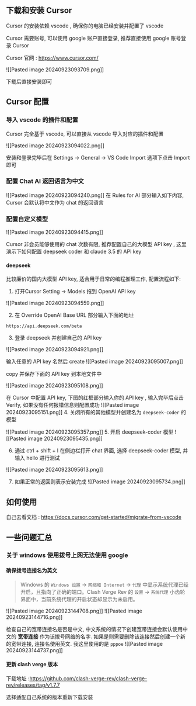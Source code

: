 
## 下载和安装 Cursor

Cursor 的安装依赖 vscode , 确保你的电脑已经安装并配置了 vscode

Cursor 需要账号, 可以使用 google 账户直接登录, 推荐直接使用 google 账号登录 Cursor 

Cursor 官网 : https://www.cursor.com/

![[Pasted image 20240923093709.png]]

下载后直接安装即可

## Cursor 配置

### 导入 vscode 的插件和配置

Cursor 完全基于 vscode, 可以直接从 vscode 导入对应的插件和配置

![[Pasted image 20240923094022.png]]

安装和登录完毕后在 Settings -> General -> VS Code Import 选项下点击 Import 即可

### 配置 Chat AI 返回语言为中文

 ![[Pasted image 20240923094240.png]]
在 Rules for AI 部分输入如下内容, Cursor 会默认将中文作为 chat 的返回语言

### 配置自定义模型 

![[Pasted image 20240923094415.png]]

Cursor 非会员能够使用的 chat 次数有限, 推荐配置自己的大模型 API key , 这里演示下如何配置 deepseek coder 和 claude 3.5 的 API key

#### deepseek

比较廉价的国内大模型 API key, 适合用于日常的编程推理工作, 配置流程如下:

1.  打开Cursor Setting -> Models 拖到 OpenAI API key

![[Pasted image 20240923094559.png]]

2. 在 Override OpenAI Base URL 部分输入下面的地址
```
https://api.deepseek.com/beta
```

3. 登录 deepseek 并创建自己的 API key

![[Pasted image 20240923094921.png]]

输入任意的 API key 名然后 create
![[Pasted image 20240923095007.png]]

copy 并保存下面的 API key 到本地文件中

![[Pasted image 20240923095108.png]]

在 Cursor 中配置 API key, 下图的红框部分输入你的 API key , 输入完毕后点击 Verify, 如果没有任何报错信息则配置成功
![[Pasted image 20240923095151.png]]
4. 关闭所有的其他模型并创建名为 `deepseek-coder` 的模型

![[Pasted image 20240923095357.png]]
5. 开启 deepseek-coder 模型
![[Pasted image 20240923095435.png]]

6. 通过 ctrl + shift + l 在侧边栏打开 chat 界面, 选择 deepseek-coder 模型, 并输入 hello 进行测试

![[Pasted image 20240923095613.png]]

7. 如果正常的返回则表示安装完成
![[Pasted image 20240923095734.png]]


## 如何使用

自己去看文档 : https://docs.cursor.com/get-started/migrate-from-vscode

## 一些问题汇总

### 关于 windows 使用拨号上网无法使用 google

#### 确保拨号连接名为英文

> Windows 的 `Windows 设置` -> `网络和 Internet` -> `代理` 中显示系统代理已经开启，且指向了正确的端口。Clash Verge Rev 的 `设置` -> `系统代理` 小齿轮界面中，当前系统代理的开启状态却显示为未启用。

![[Pasted image 20240923144708.png]]
![[Pasted image 20240923144716.png]]

检查自己的宽带连接名是否是中文, 中文系统的情况下创建宽带连接会默认使用中文的 **宽带连接** 作为该拨号网络的名字. 如果是则需要删除该连接然后创建一个新的宽带连接, 连接名使用英文. 我这里使用的是 `pppoe` 
![[Pasted image 20240923144737.png]]
#### 更新 clash verge 版本

下载地址 :https://github.com/clash-verge-rev/clash-verge-rev/releases/tag/v1.7.7

选择适配自己系统的版本重新下载安装




